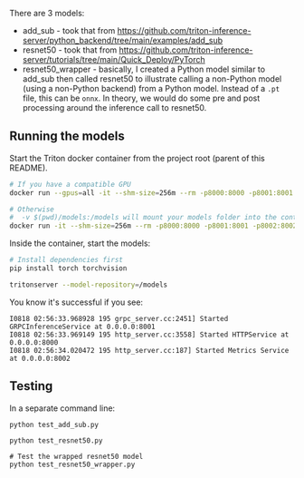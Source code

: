 There are 3 models:
- add_sub - took that from https://github.com/triton-inference-server/python_backend/tree/main/examples/add_sub
- resnet50 - took that from https://github.com/triton-inference-server/tutorials/tree/main/Quick_Deploy/PyTorch 
- resnet50_wrapper - basically, I created a Python model similar to add_sub then called resnet50 to illustrate calling a non-Python model (using a non-Python backend) from a Python model. Instead of a `.pt` file, this can be `onnx`. In theory, we would do some pre and post processing around the inference call to resnet50.

## Running the models
Start the Triton docker container from the project root (parent of this README).
```sh
# If you have a compatible GPU
docker run --gpus=all -it --shm-size=256m --rm -p8000:8000 -p8001:8001 -p8002:8002 -v $(pwd)/model_repository:/models nvcr.io/nvidia/tritonserver:23.07-py3 

# Otherwise
#  -v $(pwd)/models:/models will mount your models folder into the container's /models folder
docker run -it --shm-size=256m --rm -p8000:8000 -p8001:8001 -p8002:8002 -v $(pwd)/models:/models nvcr.io/nvidia/tritonserver:23.07-py3
```

Inside the container, start the models:
```sh
# Install dependencies first
pip install torch torchvision

tritonserver --model-repository=/models
```

You know it's successful if you see:
```
I0818 02:56:33.968928 195 grpc_server.cc:2451] Started GRPCInferenceService at 0.0.0.0:8001
I0818 02:56:33.969149 195 http_server.cc:3558] Started HTTPService at 0.0.0.0:8000
I0818 02:56:34.020472 195 http_server.cc:187] Started Metrics Service at 0.0.0.0:8002
```

## Testing
In a separate command line:
```
python test_add_sub.py

python test_resnet50.py

# Test the wrapped resnet50 model
python test_resnet50_wrapper.py
```